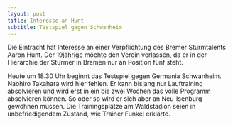 ```yaml
---
layout: post
title: Interesse an Hunt
subtitle: Testspiel gegen Schwanheim
---
```


Die Eintracht hat Interesse an einer Verpflichtung des Bremer Sturmtalents Aaron Hunt. Der 19jährige möchte den Verein verlassen, da er in der Hierarchie der Stürmer in Bremen nur an Position fünf steht.

Heute um 18.30 Uhr beginnt das Testspiel gegen Germania Schwanheim. Naohiro Takahara wird hier fehlen. Er kann bislang nur Lauftraining absolvieren und wird erst in ein bis zwei Wochen das volle Programm absolvieren können. So oder so wird er sich aber an Neu-Isenburg gewöhnen müssen. Die Trainingsplätze am Waldstadion seien in unbefriedigendem Zustand, wie Trainer Funkel erklärte.
